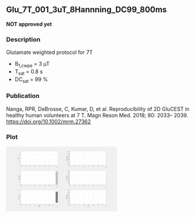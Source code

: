 ## Glu_7T_001_3uT_8Hannning_DC99_800ms

**NOT approved yet**



### Description
Glutamate weighted protocol for 7T

* B<sub>1,cwpe</sub> = 3 µT 
* T<sub>sat</sub> = 0.8 s
* DC<sub>sat</sub> = 99 %

### Publication
 Nanga, RPR, DeBrosse, C, Kumar, D, et al. Reproducibility of 2D GluCEST in healthy human volunteers at 7 T. Magn Reson Med. 2018; 80: 2033– 2039. https://doi.org/10.1002/mrm.27362 

### Plot
<img src="Glu_7T_001_3uT_8Hannning_DC99_800ms.png" width="300"/> 


